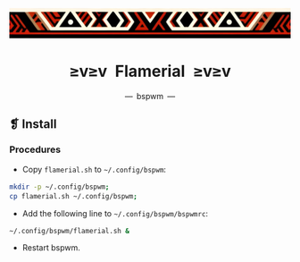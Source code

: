 <p align="center">
  <img alt="" src="../../assets/images/ornament.png" width=1020 />
</p>
<h1 align="center">≥v≥v&ensp;Flamerial&ensp;≥v≥v</h1>
<p align="center">—&ensp;bspwm&ensp;—</p>

## ❡ Install
### Procedures
- Copy `flamerial.sh` to `~/.config/bspwm`:

```zsh
mkdir -p ~/.config/bspwm;
cp flamerial.sh ~/.config/bspwm;
```

- Add the following line to `~/.config/bspwm/bspwmrc`:

```zsh
~/.config/bspwm/flamerial.sh &
```

- Restart bspwm.
